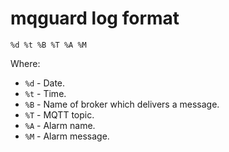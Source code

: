 # mqguard log format

    %d %t %B %T %A %M

Where:

 - `%d` - Date.
 - `%t` - Time.
 - `%B` - Name of broker which delivers a message.
 - `%T` - MQTT topic.
 - `%A` - Alarm name.
 - `%M` - Alarm message.
